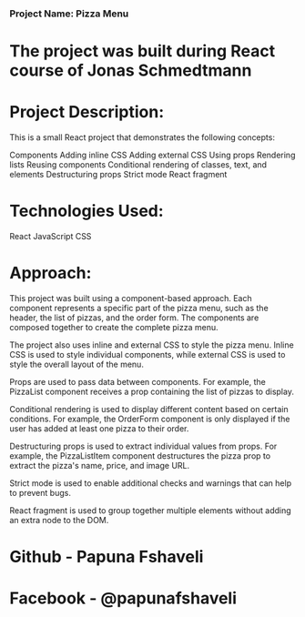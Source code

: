 ### Project Name: Pizza Menu

# The project was built during React course of Jonas Schmedtmann

# Project Description:

This is a small React project that demonstrates the following concepts:

Components
Adding inline CSS
Adding external CSS
Using props
Rendering lists
Reusing components
Conditional rendering of classes, text, and elements
Destructuring props
Strict mode
React fragment

# Technologies Used:

React
JavaScript
CSS

# Approach:

This project was built using a component-based approach. Each component represents a specific part of the pizza menu, such as the header, the list of pizzas, and the order form. The components are composed together to create the complete pizza menu.

The project also uses inline and external CSS to style the pizza menu. Inline CSS is used to style individual components, while external CSS is used to style the overall layout of the menu.

Props are used to pass data between components. For example, the PizzaList component receives a prop containing the list of pizzas to display.

Conditional rendering is used to display different content based on certain conditions. For example, the OrderForm component is only displayed if the user has added at least one pizza to their order.

Destructuring props is used to extract individual values from props. For example, the PizzaListItem component destructures the pizza prop to extract the pizza's name, price, and image URL.

Strict mode is used to enable additional checks and warnings that can help to prevent bugs.

React fragment is used to group together multiple elements without adding an extra node to the DOM.

# Github - Papuna Fshaveli

# Facebook - @papunafshaveli
